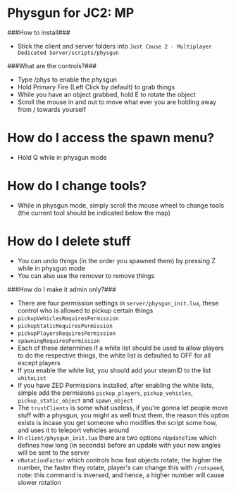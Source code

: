 Physgun for JC2: MP
=========

###How to install###
 - Stick the client and server folders into `Just Cause 2 - Multiplayer Dedicated Server/scripts/physgun`

###What are the controls?###
 - Type /phys to enable the physgun
 - Hold Primary Fire (Left Click by default) to grab things
 - While you have an object grabbed, hold E to rotate the object
 - Scroll the mouse in and out to move what ever you are holding away from / towards yourself

# How do I access the spawn menu?
 - Hold Q while in physgun mode

# How do I change tools?
 - While in physgun mode, simply scroll the mouse wheel to change tools (the current tool should be indicated below the map)

# How do I delete stuff
 - You can undo things (in the order you spawned them) by pressing Z while in physgun mode
 - You can also use the remover to remove things

###How do I make it admin only?###
 - There are four permission settings in `server/physgun_init.lua`, these control who is allowed to pickup certain things
  - `pickupVehiclesRequiresPermission`
  - `pickupStaticRequiresPermission`
  - `pickupPlayersRequiresPermission`
  - `spawningRequiresPermission`
 - Each of these determines if a white list should be used to allow players to do the respective things, the white list is defaulted to OFF for all except players
 - If you enable the white list, you should add your steamID to the list `whiteList`
 - If you have ZED Permissions installed, after enabling the white lists, simple add the permisions `pickup_players`, `pickup_vehicles`, `pickup_static_object` and `spawn_object`
 - The `trustClients` is some what useless, if you're gonna let people move stuff with a physgun, you might as well trust them, the reason this option exists is incase you get someone who modifies the script some how, and uses it to teleport vehicles around
 - In `client/physgun_init.lua` there are two options `nUpdateTime` which defines how long (in seconds) before an update with your new angles will be sent to the server
 - `nRotationFactor` which controls how fast objects rotate, the higher the number, the faster they rotate, player's can change this with `/rotspeed`, note: this command is inversed, and hence, a higher number will cause slower rotation